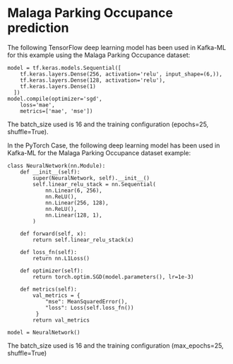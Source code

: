 # Malaga Parking Occupance prediction

The following TensorFlow deep learning model has been used in Kafka-ML for this example using the Malaga Parking Occupance dataset:

```
model = tf.keras.models.Sequential([ 
    tf.keras.layers.Dense(256, activation='relu', input_shape=(6,)), 
    tf.keras.layers.Dense(128, activation='relu'),
    tf.keras.layers.Dense(1)
  ])
model.compile(optimizer='sgd',
    loss='mae', 
    metrics=['mae', 'mse'])
```
The batch_size used is 16 and the training configuration (epochs=25, shuffle=True).

In the PyTorch Case, the following deep learning model has been used in Kafka-ML for the Malaga Parking Occupance dataset example:

```
class NeuralNetwork(nn.Module):
    def __init__(self):
        super(NeuralNetwork, self).__init__()
        self.linear_relu_stack = nn.Sequential(
            nn.Linear(6, 256),
            nn.ReLU(),
            nn.Linear(256, 128),
            nn.ReLU(),
            nn.Linear(128, 1),
        )

    def forward(self, x):
        return self.linear_relu_stack(x)

    def loss_fn(self):
        return nn.L1Loss()

    def optimizer(self):
        return torch.optim.SGD(model.parameters(), lr=1e-3)

    def metrics(self):
        val_metrics = {
            "mse": MeanSquaredError(),
            "loss": Loss(self.loss_fn())
         }
        return val_metrics

model = NeuralNetwork()
```
The batch_size used is 16 and the training configuration (max_epochs=25, shuffle=True)